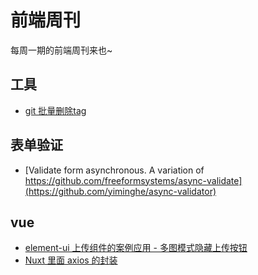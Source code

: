 # 前端周刊
每周一期的前端周刊来也~

## 工具

* [git 批量删除tag](https://www.jianshu.com/p/83ea11828c8e)

## 表单验证

* [Validate form asynchronous. A variation of https://github.com/freeformsystems/async-validate](https://github.com/yiminghe/async-validator)


## vue

* [element-ui 上传组件的案例应用 - 多图模式隐藏上传按钮](https://blog.csdn.net/weixin_42418774/article/details/107063413)
* [Nuxt 里面 axios 的封装](https://zhuanlan.zhihu.com/p/75864109)

